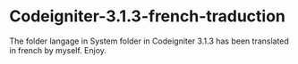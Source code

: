 # Codeigniter-3.1.3-french-traduction
The folder langage in System folder in Codeigniter 3.1.3 has been translated in french by myself. Enjoy.
